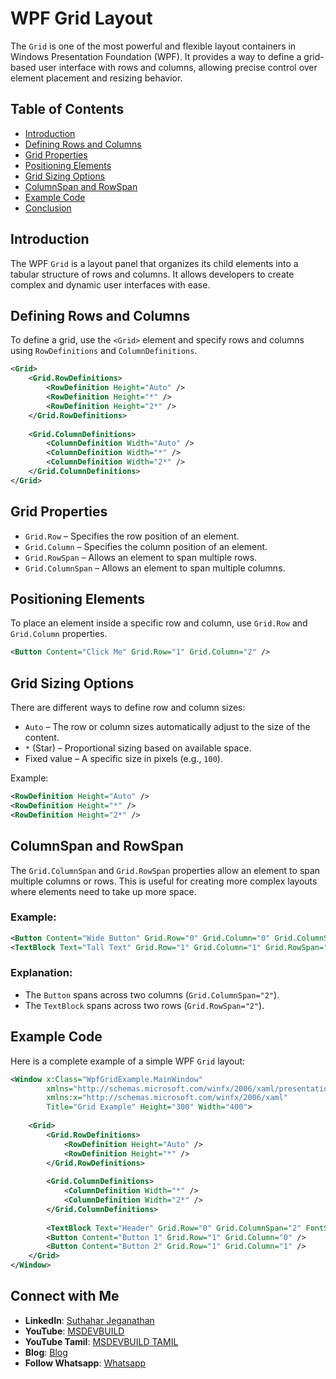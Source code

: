# WPF Grid Layout

The `Grid` is one of the most powerful and flexible layout containers in Windows Presentation Foundation (WPF). It provides a way to define a grid-based user interface with rows and columns, allowing precise control over element placement and resizing behavior.

## Table of Contents
- [Introduction](#introduction)
- [Defining Rows and Columns](#defining-rows-and-columns)
- [Grid Properties](#grid-properties)
- [Positioning Elements](#positioning-elements)
- [Grid Sizing Options](#grid-sizing-options)
- [ColumnSpan and RowSpan](#columnspan-and-rowspan)
- [Example Code](#example-code)
- [Conclusion](#conclusion)

## Introduction
The WPF `Grid` is a layout panel that organizes its child elements into a tabular structure of rows and columns. It allows developers to create complex and dynamic user interfaces with ease.

## Defining Rows and Columns
To define a grid, use the `<Grid>` element and specify rows and columns using `RowDefinitions` and `ColumnDefinitions`.

```xml
<Grid>
    <Grid.RowDefinitions>
        <RowDefinition Height="Auto" />
        <RowDefinition Height="*" />
        <RowDefinition Height="2*" />
    </Grid.RowDefinitions>
    
    <Grid.ColumnDefinitions>
        <ColumnDefinition Width="Auto" />
        <ColumnDefinition Width="*" />
        <ColumnDefinition Width="2*" />
    </Grid.ColumnDefinitions>
</Grid>
```

## Grid Properties
- `Grid.Row` – Specifies the row position of an element.
- `Grid.Column` – Specifies the column position of an element.
- `Grid.RowSpan` – Allows an element to span multiple rows.
- `Grid.ColumnSpan` – Allows an element to span multiple columns.

## Positioning Elements
To place an element inside a specific row and column, use `Grid.Row` and `Grid.Column` properties.

```xml
<Button Content="Click Me" Grid.Row="1" Grid.Column="2" />
```

## Grid Sizing Options
There are different ways to define row and column sizes:
- `Auto` – The row or column sizes automatically adjust to the size of the content.
- `*` (Star) – Proportional sizing based on available space.
- Fixed value – A specific size in pixels (e.g., `100`).

Example:
```xml
<RowDefinition Height="Auto" />
<RowDefinition Height="*" />
<RowDefinition Height="2*" />
```

## ColumnSpan and RowSpan
The `Grid.ColumnSpan` and `Grid.RowSpan` properties allow an element to span multiple columns or rows. This is useful for creating more complex layouts where elements need to take up more space.

### Example:
```xml
<Button Content="Wide Button" Grid.Row="0" Grid.Column="0" Grid.ColumnSpan="2" />
<TextBlock Text="Tall Text" Grid.Row="1" Grid.Column="1" Grid.RowSpan="2" />
```

### Explanation:
- The `Button` spans across two columns (`Grid.ColumnSpan="2"`).
- The `TextBlock` spans across two rows (`Grid.RowSpan="2"`).

## Example Code
Here is a complete example of a simple WPF `Grid` layout:

```xml
<Window x:Class="WpfGridExample.MainWindow"
        xmlns="http://schemas.microsoft.com/winfx/2006/xaml/presentation"
        xmlns:x="http://schemas.microsoft.com/winfx/2006/xaml"
        Title="Grid Example" Height="300" Width="400">
    
    <Grid>
        <Grid.RowDefinitions>
            <RowDefinition Height="Auto" />
            <RowDefinition Height="*" />
        </Grid.RowDefinitions>
        
        <Grid.ColumnDefinitions>
            <ColumnDefinition Width="*" />
            <ColumnDefinition Width="2*" />
        </Grid.ColumnDefinitions>
        
        <TextBlock Text="Header" Grid.Row="0" Grid.ColumnSpan="2" FontSize="20" />
        <Button Content="Button 1" Grid.Row="1" Grid.Column="0" />
        <Button Content="Button 2" Grid.Row="1" Grid.Column="1" />
    </Grid>
</Window>
```

 ## Connect with Me
- **LinkedIn**: [Suthahar Jeganathan](https://www.linkedin.com/in/jssuthahar/)
- **YouTube**: [MSDEVBUILD](https://www.youtube.com/@MSDEVBUILD)
- **YouTube Tamil**: [MSDEVBUILD TAMIL](https://www.youtube.com/@MSDEVBUILDTamil)
- **Blog**: [Blog](https://www.msdevbuild.com/)
- **Follow Whatsapp**: [Whatsapp](https://www.whatsapp.com/channel/0029Va5j2rHEFeXcTlUhQB0J)
